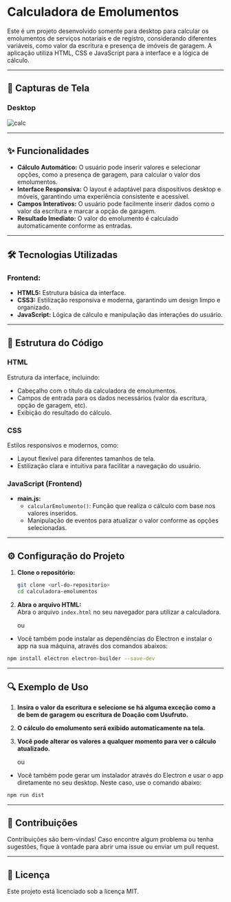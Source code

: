 # Calculadora de Emolumentos

Este é um projeto desenvolvido somente para desktop para calcular os emolumentos de serviços notariais e de registro, considerando diferentes variáveis, como valor da escritura e presença de imóveis de garagem. A aplicação utiliza HTML, CSS e JavaScript para a interface e a lógica de cálculo.

---

## 📸 Capturas de Tela  
### Desktop  
![calc](https://github.com/user-attachments/assets/237e8958-5d78-4062-94ac-ed63c2e762a5)
  
---

## ✨ Funcionalidades  
- **Cálculo Automático:** O usuário pode inserir valores e selecionar opções, como a presença de garagem, para calcular o valor dos emolumentos.  
- **Interface Responsiva:** O layout é adaptável para dispositivos desktop e móveis, garantindo uma experiência consistente e acessível.  
- **Campos Interativos:** O usuário pode facilmente inserir dados como o valor da escritura e marcar a opção de garagem.  
- **Resultado Imediato:** O valor do emolumento é calculado automaticamente conforme as entradas.  

---

## 🛠 Tecnologias Utilizadas  
### Frontend:  
- **HTML5:** Estrutura básica da interface.  
- **CSS3:** Estilização responsiva e moderna, garantindo um design limpo e organizado.  
- **JavaScript:** Lógica de cálculo e manipulação das interações do usuário.  

---

## 📂 Estrutura do Código  
### **HTML**  
Estrutura da interface, incluindo:  
- Cabeçalho com o título da calculadora de emolumentos.  
- Campos de entrada para os dados necessários (valor da escritura, opção de garagem, etc).  
- Exibição do resultado do cálculo.

### **CSS**  
Estilos responsivos e modernos, como:  
- Layout flexível para diferentes tamanhos de tela.  
- Estilização clara e intuitiva para facilitar a navegação do usuário.

### **JavaScript (Frontend)**  
- **main.js:**  
  - `calcularEmolumento()`: Função que realiza o cálculo com base nos valores inseridos.  
  - Manipulação de eventos para atualizar o valor conforme as opções selecionadas.

---

## ⚙️ Configuração do Projeto  
1. **Clone o repositório:**  
   ```bash  
   git clone <url-do-repositorio>  
   cd calculadora-emolumentos  
2. **Abra o arquivo HTML:**  
   Abra o arquivo `index.html` no seu navegador para utilizar a calculadora.

   ou

- Você também pode instalar as dependências do Electron e instalar o app na sua máquina, através dos comandos abaixos:
```bash
npm install electron electron-builder --save-dev
```

---

## 🔍 Exemplo de Uso  
1. **Insira o valor da escritura e selecione se há alguma exceção como a de bem de garagem ou escritura de Doação com Usufruto.**
2. **O cálculo do emolumento será exibido automaticamente na tela.**
3. **Você pode alterar os valores a qualquer momento para ver o cálculo atualizado.**

   ou

- Você também pode gerar um instalador através do Electron e usar o app diretamente no seu desktop. Neste caso, use o comando abaixo:
```bash
npm run dist
```

---

## 🤝 Contribuições

Contribuições são bem-vindas! Caso encontre algum problema ou tenha sugestões, fique à vontade para abrir uma issue ou enviar um pull request.

---

## 📜 Licença

Este projeto está licenciado sob a licença MIT.
